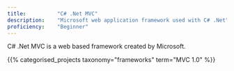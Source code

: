 ```yaml
---
title: 			"C# .Net MVC"
description: 	"Microsoft web application framework used with C# .Net"
proficiency:	"Beginner"
---
```


C# .Net MVC is a web based framework created by Microsoft.

{{% categorised_projects taxonomy="frameworks" term="MVC 1.0" %}}